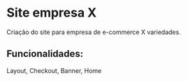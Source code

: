 # Site empresa X

Criação do site para empresa de e-commerce X variedades.

## Funcionalidades:

Layout, Checkout, Banner, Home
